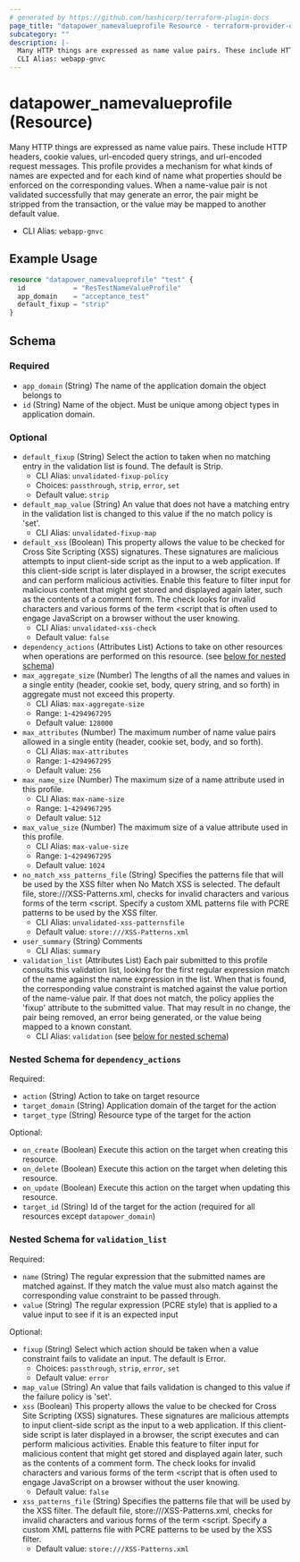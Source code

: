 ```yaml
---
# generated by https://github.com/hashicorp/terraform-plugin-docs
page_title: "datapower_namevalueprofile Resource - terraform-provider-datapower"
subcategory: ""
description: |-
  Many HTTP things are expressed as name value pairs. These include HTTP headers, cookie values, url-encoded query strings, and url-encoded request messages. This profile provides a mechanism for what kinds of names are expected and for each kind of name what properties should be enforced on the corresponding values. When a name-value pair is not validated successfully that may generate an error, the pair might be stripped from the transaction, or the value may be mapped to another default value.
  CLI Alias: webapp-gnvc
---
```


# datapower_namevalueprofile (Resource)

Many HTTP things are expressed as name value pairs. These include HTTP headers, cookie values, url-encoded query strings, and url-encoded request messages. This profile provides a mechanism for what kinds of names are expected and for each kind of name what properties should be enforced on the corresponding values. When a name-value pair is not validated successfully that may generate an error, the pair might be stripped from the transaction, or the value may be mapped to another default value.
  - CLI Alias: `webapp-gnvc`

## Example Usage

```terraform
resource "datapower_namevalueprofile" "test" {
  id            = "ResTestNameValueProfile"
  app_domain    = "acceptance_test"
  default_fixup = "strip"
}
```

<!-- schema generated by tfplugindocs -->
## Schema

### Required

- `app_domain` (String) The name of the application domain the object belongs to
- `id` (String) Name of the object. Must be unique among object types in application domain.

### Optional

- `default_fixup` (String) Select the action to taken when no matching entry in the validation list is found. The default is Strip.
  - CLI Alias: `unvalidated-fixup-policy`
  - Choices: `passthrough`, `strip`, `error`, `set`
  - Default value: `strip`
- `default_map_value` (String) An value that does not have a matching entry in the validation list is changed to this value if the no match policy is 'set'.
  - CLI Alias: `unvalidated-fixup-map`
- `default_xss` (Boolean) This property allows the value to be checked for Cross Site Scripting (XSS) signatures. These signatures are malicious attempts to input client-side script as the input to a web application. If this client-side script is later displayed in a browser, the script executes and can perform malicious activities. Enable this feature to filter input for malicious content that might get stored and displayed again later, such as the contents of a comment form. The check looks for invalid characters and various forms of the term &lt;script that is often used to engage JavaScript on a browser without the user knowing.
  - CLI Alias: `unvalidated-xss-check`
  - Default value: `false`
- `dependency_actions` (Attributes List) Actions to take on other resources when operations are performed on this resource. (see [below for nested schema](#nestedatt--dependency_actions))
- `max_aggregate_size` (Number) The lengths of all the names and values in a single entity (header, cookie set, body, query string, and so forth) in aggregate must not exceed this property.
  - CLI Alias: `max-aggregate-size`
  - Range: `1`-`4294967295`
  - Default value: `128000`
- `max_attributes` (Number) The maximum number of name value pairs allowed in a single entity (header, cookie set, body, and so forth).
  - CLI Alias: `max-attributes`
  - Range: `1`-`4294967295`
  - Default value: `256`
- `max_name_size` (Number) The maximum size of a name attribute used in this profile.
  - CLI Alias: `max-name-size`
  - Range: `1`-`4294967295`
  - Default value: `512`
- `max_value_size` (Number) The maximum size of a value attribute used in this profile.
  - CLI Alias: `max-value-size`
  - Range: `1`-`4294967295`
  - Default value: `1024`
- `no_match_xss_patterns_file` (String) Specifies the patterns file that will be used by the XSS filter when No Match XSS is selected. The default file, store:///XSS-Patterns.xml, checks for invalid characters and various forms of the term &lt;script. Specify a custom XML patterns file with PCRE patterns to be used by the XSS filter.
  - CLI Alias: `unvalidated-xss-patternsfile`
  - Default value: `store:///XSS-Patterns.xml`
- `user_summary` (String) Comments
  - CLI Alias: `summary`
- `validation_list` (Attributes List) Each pair submitted to this profile consults this validation list, looking for the first regular expression match of the name against the name expression in the list. When that is found, the corresponding value constraint is matched against the value portion of the name-value pair. If that does not match, the policy applies the 'fixup' attribute to the submitted value. That may result in no change, the pair being removed, an error being generated, or the value being mapped to a known constant.
  - CLI Alias: `validation` (see [below for nested schema](#nestedatt--validation_list))

<a id="nestedatt--dependency_actions"></a>
### Nested Schema for `dependency_actions`

Required:

- `action` (String) Action to take on target resource
- `target_domain` (String) Application domain of the target for the action
- `target_type` (String) Resource type of the target for the action

Optional:

- `on_create` (Boolean) Execute this action on the target when creating this resource.
- `on_delete` (Boolean) Execute this action on the target when deleting this resource.
- `on_update` (Boolean) Execute this action on the target when updating this resource.
- `target_id` (String) Id of the target for the action (required for all resources except `datapower_domain`)


<a id="nestedatt--validation_list"></a>
### Nested Schema for `validation_list`

Required:

- `name` (String) The regular expression that the submitted names are matched against. If they match the value must also match against the corresponding value constraint to be passed through.
- `value` (String) The regular expression (PCRE style) that is applied to a value input to see if it is an expected input

Optional:

- `fixup` (String) Select which action should be taken when a value constraint fails to validate an input. The default is Error.
  - Choices: `passthrough`, `strip`, `error`, `set`
  - Default value: `error`
- `map_value` (String) An value that fails validation is changed to this value if the failure policy is 'set'.
- `xss` (Boolean) This property allows the value to be checked for Cross Site Scripting (XSS) signatures. These signatures are malicious attempts to input client-side script as the input to a web application. If this client-side script is later displayed in a browser, the script executes and can perform malicious activities. Enable this feature to filter input for malicious content that might get stored and displayed again later, such as the contents of a comment form. The check looks for invalid characters and various forms of the term &lt;script that is often used to engage JavaScript on a browser without the user knowing.
  - Default value: `false`
- `xss_patterns_file` (String) Specifies the patterns file that will be used by the XSS filter. The default file, store:///XSS-Patterns.xml, checks for invalid characters and various forms of the term &lt;script. Specify a custom XML patterns file with PCRE patterns to be used by the XSS filter.
  - Default value: `store:///XSS-Patterns.xml`
